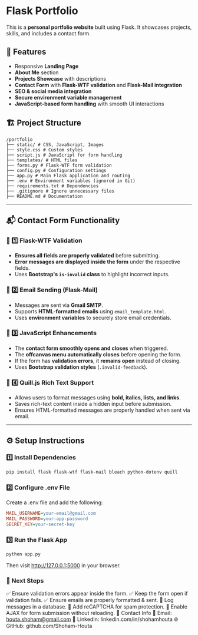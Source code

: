 # Flask Portfolio

This is a **personal portfolio website** built using Flask. It showcases projects, skills, and includes a contact form.

## 🚀 Features

- Responsive **Landing Page**
- **About Me** section
- **Projects Showcase** with descriptions
- **Contact Form** with **Flask-WTF validation** and **Flask-Mail integration**
- **SEO & social media integration**
- **Secure environment variable management**
- **JavaScript-based form handling** with smooth UI interactions

## 🏗 Project Structure

```
/portfolio
├── static/ # CSS, JavaScript, Images
├── style.css # Custom styles
├── script.js # JavaScript for form handling
├── templates/ # HTML files
├── forms.py # Flask-WTF form validation
├── config.py # Configuration settings
├── app.py # Main Flask application and routing
├── .env # Environment variables (ignored in Git)
├── requirements.txt # Dependencies
├── .gitignore # Ignore unnecessary files
├── README.md # Documentation
```

---

## 📬 Contact Form Functionality

### **📌 1️⃣ Flask-WTF Validation**

- **Ensures all fields are properly validated** before submitting.
- **Error messages are displayed inside the form** under the respective fields.
- Uses **Bootstrap's `is-invalid` class** to highlight incorrect inputs.

### **📌 2️⃣ Email Sending (Flask-Mail)**

- Messages are sent via **Gmail SMTP**.
- Supports **HTML-formatted emails** using `email_template.html`.
- Uses **environment variables** to securely store email credentials.

### **📌 3️⃣ JavaScript Enhancements**

- The **contact form smoothly opens and closes** when triggered.
- The **offcanvas menu automatically closes** before opening the form.
- If the form has **validation errors**, it **remains open** instead of closing.
- Uses **Bootstrap validation styles** (`.invalid-feedback`).

### **📌 4️⃣ Quill.js Rich Text Support**

- Allows users to format messages using **bold, italics, lists, and links**.
- Saves rich-text content inside a hidden input before submission.
- Ensures HTML-formatted messages are properly handled when sent via email.

---

## ⚙️ Setup Instructions

### **1️⃣ Install Dependencies**

```sh
pip install flask flask-wtf flask-mail bleach python-dotenv quill
```

### 2️⃣ Configure .env File

Create a .env file and add the following:

```ini
MAIL_USERNAME=your-email@gmail.com
MAIL_PASSWORD=your-app-password
SECRET_KEY=your-secret-key
```

### 3️⃣ Run the Flask App

```sh
python app.py
```

Then visit http://127.0.0.1:5000 in your browser.

### 📌 Next Steps

✅ Ensure validation errors appear inside the form.
✅ Keep the form open if validation fails.
✅ Ensure emails are properly formatted & sent.
🔲 Log messages in a database.
🔲 Add reCAPTCHA for spam protection.
🔲 Enable AJAX for form submission without reloading.
👤 Contact Info
📧 Email: houta.shoham@gmail.com
📌 LinkedIn: linkedin.com/in/shohamhouta
🌐 GitHub: github.com/Shoham-Houta
